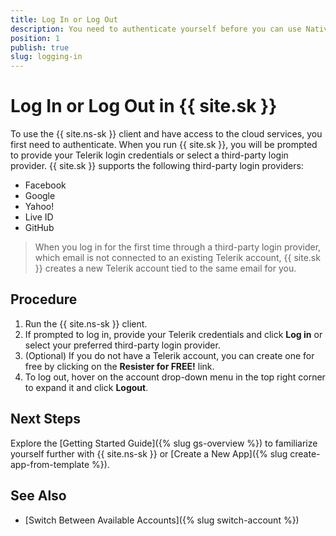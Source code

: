 ```yaml
---
title: Log In or Log Out
description: You need to authenticate yourself before you can use NativeScript Sidekick and its cloud services.
position: 1
publish: true
slug: logging-in
---
```


# Log In or Log Out in {{ site.sk }}

To use the {{ site.ns-sk }} client and have access to the cloud services, you first need to authenticate. When you run {{ site.sk }}, you will be prompted to provide your Telerik login credentials or select a third-party login provider. {{ site.sk }} supports the following third-party login providers:

* Facebook
* Google
* Yahoo!
* Live ID
* GitHub

> When you log in for the first time through a third-party login provider, which email is not connected to an existing Telerik account, {{ site.sk }} creates a new Telerik account tied to the same email for you.

## Procedure

1. Run the {{ site.ns-sk }} client.
1. If prompted to log in, provide your Telerik credentials and click **Log in** or select your preferred third-party login provider.
1. (Optional) If you do not have a Telerik account, you can create one for free by clicking on the **Resister for FREE!** link.
1. To log out, hover on the account drop-down menu in the top right corner to expand it and click **Logout**.

## Next Steps

Explore the [Getting Started Guide]({% slug gs-overview %}) to familiarize yourself further with {{ site.ns-sk }} or [Create a New App]({% slug create-app-from-template %}).

## See Also

* [Switch Between Available Accounts]({% slug switch-account %})

